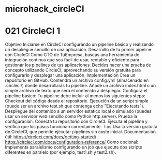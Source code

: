 # microhack_circleCI

# 021 CircleCI 1
Objetivo
Iniciarse en CircleCI configurando un pipeline básico y realizando un despliegue sencillo de una aplicación.
Desarrollo de tu primer pipeline con CircleCI
Como CTO de TuEmpresa, buscas una herramienta de integración continua que sea fácil de usar, rentable y eficiente para gestionar los pipelines de tus aplicaciones. Decides hacer una prueba de concepto utilizando CircleCI, aprovechando su versión gratuita para configurarlo y desplegar una aplicación.
Implementación
Crea un repositorio en GitHub:
Contendrá un archivo config.yml (almacenado en .circleci/) donde desarrollarás tu pipeline.
Añade un archivo index.html o un simple archivo de texto que será el contenido a desplegar.
Configura el pipeline básico:
Tu pipeline debe incluir al menos los siguientes steps:
Checkout del código desde el repositorio.
Ejecución de un script simple (puede ser un archivo test.sh que contenga echo "Ejecutando tests").
Despliegue del contenido a un servidor estático local o simulado (puedes usar un servidor web sencillo como Python http.server).
Prueba la configuración:
Conecta tu repositorio con CircleCI.
Ejecuta el pipeline y verifica que los pasos funcionan correctamente.
Tips
Usa la versión gratuita de CircleCI, que permite ejecutar pipelines sin coste inicial.
Documentación útil:
https://circleci.com/docs/getting-started/
https://circleci.com/docs/configuration-reference/
Como opcional: Implementa paralelismo configurando un job que ejecute dos scripts diferentes en paralelo (por ejemplo, test1.sh y test2.sh).
